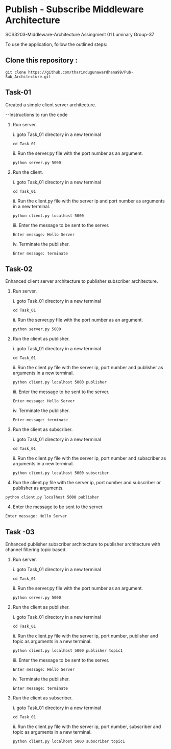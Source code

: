 # Publish - Subscribe Middleware Architecture
SCS3203-Middleware-Architecture Assingment 01
Luminary Group-37

To use the application, follow the outlined steps:

## Clone this repository :
```console
git clone https://github.com/tharindugunawardhana99/Pub-Sub_Architecture.git
```

## Task-01
Created a simple client server architecture.

--Instructions to run the code

1. Run server.

    i. goto Task_01 directory in a new terminal

    ```console
    cd Task_01
    ```

    ii. Run the server.py file with the port number as an argument.

    ```console
    python server.py 5000
    ```

2. Run the client.

    i. goto Task_01 directory in a new terminal

    ```console
    cd Task_01
    ```

    ii. Run the client.py file with the server ip and port number as arguments in a new terminal.

    ```console
    python client.py localhost 5000
    ```

    iii. Enter the message to be sent to the server. 

    ```console
    Enter message: Hello Server
    ```

    iv. Terminate the publisher.

    ```console
    Enter message: terminate
    ```

## Task-02

Enhanced client server architecture to publisher subscriber architecture.

1. Run server.

    i. goto Task_01 directory in a new terminal

    ```console
    cd Task_01
    ```

    ii. Run the server.py file with the port number as an argument.

    ```console
    python server.py 5000
    ```

2. Run the client as publisher.

    i. goto Task_01 directory in a new terminal

    ```console
    cd Task_01
    ```

    ii. Run the client.py file with the server ip, port number and publisher as arguments in a new terminal.

    ```console
    python client.py localhost 5000 publisher
    ```

    iii. Enter the message to be sent to the server. 

    ```console
    Enter message: Hello Server
    ```

    iv. Terminate the publisher.

    ```console
    Enter message: terminate
    ```

3. Run the client as subscriber.

    i. goto Task_01 directory in a new terminal

    ```console
    cd Task_01
    ```

    ii. Run the client.py file with the server ip, port number and subscriber as arguments in a new terminal.

    ```console
    python client.py localhost 5000 subscriber
    ```

3. Run the client.py file with the server ip, port number and subscriber or publisher as arguments.

```console
python client.py localhost 5000 publisher
```

4. Enter the message to be sent to the server. 

```console
Enter message: Hello Server
```

## Task -03

Enhanced publisher subscriber architecture to publisher architecture with channel filtering topic based.

1. Run server.

    i. goto Task_01 directory in a new terminal

    ```console
    cd Task_01
    ```

    ii. Run the server.py file with the port number as an argument.

    ```console
    python server.py 5000
    ```

2. Run the client as publisher.

    i. goto Task_01 directory in a new terminal

    ```console
    cd Task_01
    ```

    ii. Run the client.py file with the server ip, port number, publisher and topic as arguments in a new terminal.

    ```console
    python client.py localhost 5000 publisher topic1
    ```

    iii. Enter the message to be sent to the server. 

    ```console
    Enter message: Hello Server
    ```

    iv. Terminate the publisher.

    ```console
    Enter message: terminate
    ```

3. Run the client as subscriber.

    i. goto Task_01 directory in a new terminal

    ```console
    cd Task_01
    ```

    ii. Run the client.py file with the server ip, port number, subscriber and topic as arguments in a new terminal.

    ```console
    python client.py localhost 5000 subscriber topic1
    ```
    ```
